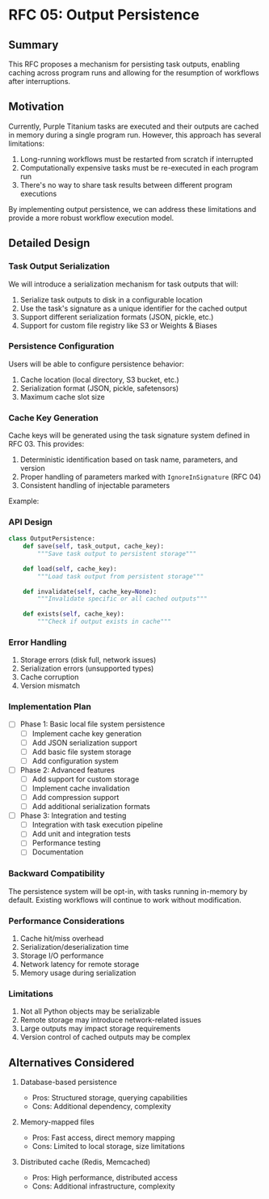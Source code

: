 # RFC 05: Output Persistence

## Summary

This RFC proposes a mechanism for persisting task outputs, enabling caching across program runs and allowing for the resumption of workflows after interruptions.

## Motivation

Currently, Purple Titanium tasks are executed and their outputs are cached in memory during a single program run. However, this approach has several limitations:

1. Long-running workflows must be restarted from scratch if interrupted
2. Computationally expensive tasks must be re-executed in each program run
3. There's no way to share task results between different program executions

By implementing output persistence, we can address these limitations and provide a more robust workflow execution model.

## Detailed Design

### Task Output Serialization

We will introduce a serialization mechanism for task outputs that will:

1. Serialize task outputs to disk in a configurable location
2. Use the task's signature as a unique identifier for the cached output
3. Support different serialization formats (JSON, pickle, etc.)
4. Support for custom file registry like S3 or Weights & Biases

### Persistence Configuration

Users will be able to configure persistence behavior:

1. Cache location (local directory, S3 bucket, etc.)
2. Serialization format (JSON, pickle, safetensors)
3. Maximum cache slot size

### Cache Key Generation

Cache keys will be generated using the task signature system defined in RFC 03. This provides:

1. Deterministic identification based on task name, parameters, and version
2. Proper handling of parameters marked with `IgnoreInSignature` (RFC 04)
3. Consistent handling of injectable parameters

Example:

### API Design

```python
class OutputPersistence:
    def save(self, task_output, cache_key):
        """Save task output to persistent storage"""
        
    def load(self, cache_key):
        """Load task output from persistent storage"""
        
    def invalidate(self, cache_key=None):
        """Invalidate specific or all cached outputs"""
        
    def exists(self, cache_key):
        """Check if output exists in cache"""
```

### Error Handling

1. Storage errors (disk full, network issues)
2. Serialization errors (unsupported types)
3. Cache corruption
4. Version mismatch

### Implementation Plan

- [ ] Phase 1: Basic local file system persistence
  - [ ] Implement cache key generation
  - [ ] Add JSON serialization support
  - [ ] Add basic file system storage
  - [ ] Add configuration system

- [ ] Phase 2: Advanced features
  - [ ] Add support for custom storage
  - [ ] Implement cache invalidation
  - [ ] Add compression support
  - [ ] Add additional serialization formats

- [ ] Phase 3: Integration and testing
  - [ ] Integration with task execution pipeline
  - [ ] Add unit and integration tests
  - [ ] Performance testing
  - [ ] Documentation

### Backward Compatibility

The persistence system will be opt-in, with tasks running in-memory by default. Existing workflows will continue to work without modification.

### Performance Considerations

1. Cache hit/miss overhead
2. Serialization/deserialization time
3. Storage I/O performance
4. Network latency for remote storage
5. Memory usage during serialization

### Limitations

1. Not all Python objects may be serializable
2. Remote storage may introduce network-related issues
3. Large outputs may impact storage requirements
4. Version control of cached outputs may be complex

## Alternatives Considered

1. Database-based persistence
   - Pros: Structured storage, querying capabilities
   - Cons: Additional dependency, complexity

2. Memory-mapped files
   - Pros: Fast access, direct memory mapping
   - Cons: Limited to local storage, size limitations

3. Distributed cache (Redis, Memcached)
   - Pros: High performance, distributed access
   - Cons: Additional infrastructure, complexity

